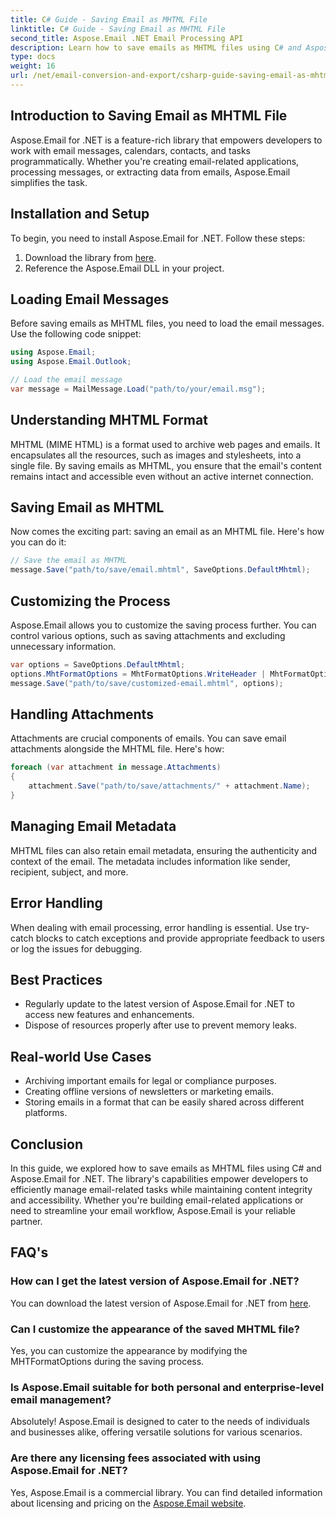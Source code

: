 ```yaml
---
title: C# Guide - Saving Email as MHTML File
linktitle: C# Guide - Saving Email as MHTML File
second_title: Aspose.Email .NET Email Processing API
description: Learn how to save emails as MHTML files using C# and Aspose.Email for .NET. Step-by-step guide with code examples and FAQs.
type: docs
weight: 16
url: /net/email-conversion-and-export/csharp-guide-saving-email-as-mhtml-file/
---
```


## Introduction to Saving Email as MHTML File

Aspose.Email for .NET is a feature-rich library that empowers developers to work with email messages, calendars, contacts, and tasks programmatically. Whether you're creating email-related applications, processing messages, or extracting data from emails, Aspose.Email simplifies the task.

## Installation and Setup

To begin, you need to install Aspose.Email for .NET. Follow these steps:

1. Download the library from [here](https://releases.aspose.com/email/net).
2. Reference the Aspose.Email DLL in your project.

## Loading Email Messages

Before saving emails as MHTML files, you need to load the email messages. Use the following code snippet:

```csharp
using Aspose.Email;
using Aspose.Email.Outlook;

// Load the email message
var message = MailMessage.Load("path/to/your/email.msg");
```

## Understanding MHTML Format

MHTML (MIME HTML) is a format used to archive web pages and emails. It encapsulates all the resources, such as images and stylesheets, into a single file. By saving emails as MHTML, you ensure that the email's content remains intact and accessible even without an active internet connection.

## Saving Email as MHTML

Now comes the exciting part: saving an email as an MHTML file. Here's how you can do it:

```csharp
// Save the email as MHTML
message.Save("path/to/save/email.mhtml", SaveOptions.DefaultMhtml);
```

## Customizing the Process

Aspose.Email allows you to customize the saving process further. You can control various options, such as saving attachments and excluding unnecessary information.

```csharp
var options = SaveOptions.DefaultMhtml;
options.MhtFormatOptions = MhtFormatOptions.WriteHeader | MhtFormatOptions.HideExtraPrintHeader;
message.Save("path/to/save/customized-email.mhtml", options);
```

## Handling Attachments

Attachments are crucial components of emails. You can save email attachments alongside the MHTML file. Here's how:

```csharp
foreach (var attachment in message.Attachments)
{
    attachment.Save("path/to/save/attachments/" + attachment.Name);
}
```

## Managing Email Metadata

MHTML files can also retain email metadata, ensuring the authenticity and context of the email. The metadata includes information like sender, recipient, subject, and more.

## Error Handling

When dealing with email processing, error handling is essential. Use try-catch blocks to catch exceptions and provide appropriate feedback to users or log the issues for debugging.

## Best Practices

- Regularly update to the latest version of Aspose.Email for .NET to access new features and enhancements.
- Dispose of resources properly after use to prevent memory leaks.

## Real-world Use Cases

- Archiving important emails for legal or compliance purposes.
- Creating offline versions of newsletters or marketing emails.
- Storing emails in a format that can be easily shared across different platforms.

## Conclusion

In this guide, we explored how to save emails as MHTML files using C# and Aspose.Email for .NET. The library's capabilities empower developers to efficiently manage email-related tasks while maintaining content integrity and accessibility. Whether you're building email-related applications or need to streamline your email workflow, Aspose.Email is your reliable partner.

## FAQ's

### How can I get the latest version of Aspose.Email for .NET?

You can download the latest version of Aspose.Email for .NET from [here](https://releases.aspose.com/email/net).

### Can I customize the appearance of the saved MHTML file?

Yes, you can customize the appearance by modifying the MHTFormatOptions during the saving process.

### Is Aspose.Email suitable for both personal and enterprise-level email management?

Absolutely! Aspose.Email is designed to cater to the needs of individuals and businesses alike, offering versatile solutions for various scenarios.

### Are there any licensing fees associated with using Aspose.Email for .NET?

Yes, Aspose.Email is a commercial library. You can find detailed information about licensing and pricing on the [Aspose.Email website](https://www.aspose.com/purchase/default.aspx).
